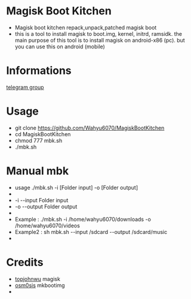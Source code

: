 # Magisk Boot Kitchen
- Magisk boot kitchen repack,unpack,patched magisk boot 
- this is a tool to install magisk to boot.img, kernel, initrd, ramsidk.  the main purpose of this tool is to install magisk on android-x86 (pc). but you can use this on android (mobile)
# Informations
[telegram group](www.t.me/wahyu6070group)

# Usage
- git clone https://github.com/Wahyu6070/MagiskBootKitchen
- cd MagiskBootKitchen
- chmod 777 mbk.sh
- ./mbk.sh

# Manual mbk
- usage ./mbk.sh -i [Folder input] -o [Folder output]
-
- -i --input     Folder input
- -o --output    Folder output
-
- Example  : ./mbk.sh -i /home/wahyu6070/downloads -o /home/wahyu6070/videos
- Example2 : sh mbk.sh --input /sdcard --output /sdcard/music
-
# Credits
- [topjohnwu](https://github.com/topjohnwu/Magisk) magisk
- [osm0sis](https://github.com/osm0sis/mkbootimg) mkbootimg
-

